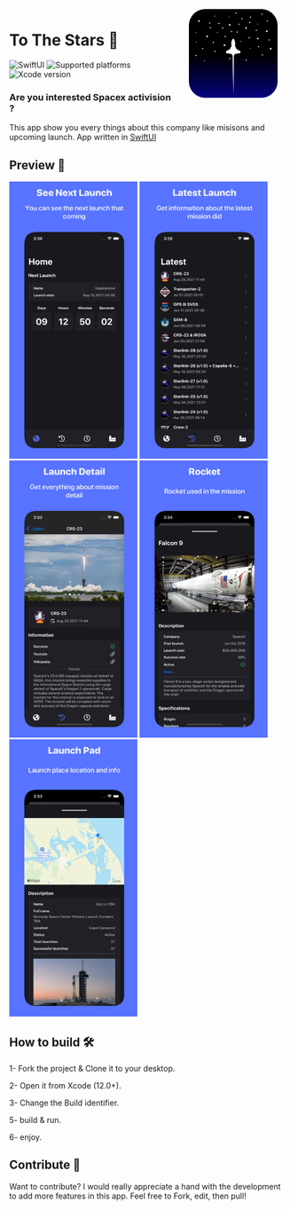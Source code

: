 <img src="Preview/icon-radius.png" width="160" align="right" hspace="20" />

# To The Stars 🚀
![SwiftUI](https://img.shields.io/badge/SwiftUI-black?logo=swift)
![Supported platforms](https://img.shields.io/badge/Platform%20Compatibility-iOS-red?logo=apple&?color=red)
![Xcode version](https://img.shields.io/badge/Xcode%2012+-black?logo=xcode)
### Are you interested Spacex activision ? 
This app show you every things about this company like misisons and upcoming launch.
App written in [SwiftUI](https://developer.apple.com/xcode/swiftui/)

## Preview 📱

<div>
    <img src="Preview/Home.png" height="500"/>
    <img src="Preview/Latest.png" height="500" />
    <img src="Preview/Detail.png" height="500" />
    <img src="Preview/Rocket.png" height="500" />
    <img src="Preview/Place.png" height="500" />
</div>

## How to build 🛠

1- Fork the project & Clone it to your desktop.

2- Open it from Xcode (12.0+).

3- Change  the Build identifier.

5- build & run.

6- enjoy.

## Contribute 🧩

Want to contribute? I would really appreciate a hand with the development to add more features in this app.
Feel free to Fork, edit, then pull!

